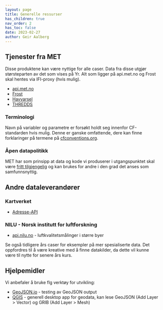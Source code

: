 ```yaml
---
layout: page
title: Generelle ressurser
has_children: true
nav_order: 2
has_toc: false
date: 2023-02-27
author: Geir Aalberg
---
```


## Tjenester fra MET

Disse produktene kan være nyttige for alle caser. Data fra disse utgjør størsteparten av det som vises på Yr.
Alt som ligger på api.met.no og Frost skal hentes via IFI-proxy (hvis mulig).

- [api.met.no](intro)
- [Frost](frost)
- [Havvarsel](havvarsel)
- [THREDDS](thredds)

### Terminologi

Navn på variabler og parametre er forsøkt holdt seg innenfor CF-standarden hvis mulig.
Denne er ganske omfattende, dere kan finne forklaringer på termene på
[cfconventions.org](http://cfconventions.org/Data/cf-standard-names/70/build/cf-standard-name-table.html).

### Åpen datapolitikk

MET har som prinsipp at data og kode vi produserer i utgangspunktet skal være
[fritt tilgjengelig](https://www.met.no/frie-meteorologiske-data/frie-meteorologiske-data)
og kan brukes for andre i den grad det anses som samfunnsnyttig.

## Andre dataleverandører

### Kartverket

- [Adresse-API](https://data.norge.no/dataservices/ef13b2bc-26a3-42d4-afd0-a10ed6a9fd03)

### NILU - Norsk institutt for luftforskning

- [api.nilu.no](https://api.nilu.no/) - luftkvalitetsmålinger i større byer

Se også tidligere års caser for eksempler på mer spesialiserte data.
Det oppfordres til å være kreative med å finne datakilder, da dette vil kunne
være til nytte for senere års kurs.

## Hjelpemidler

Vi anbefaler å bruke flg verktøy for utvikling:

- [GeoJSON.io](https://geojson.io/) - testing av GeoJSON output
- [QGIS](https://qgis.org/en/site/) - generell desktop app for geodata, kan lese GeoJSON (Add Layer > Vector) og GRIB (Add Layer > Mesh)

